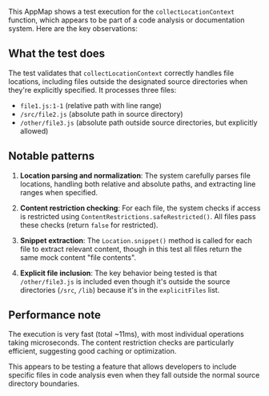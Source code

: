 This AppMap shows a test execution for the `collectLocationContext` function, which appears to be part of a code analysis or documentation system. Here are the key observations:

## What the test does

The test validates that `collectLocationContext` correctly handles file locations, including files outside the designated source directories when they're explicitly specified. It processes three files:
- `file1.js:1-1` (relative path with line range)
- `/src/file2.js` (absolute path in source directory)
- `/other/file3.js` (absolute path outside source directories, but explicitly allowed)

## Notable patterns

1. **Location parsing and normalization**: The system carefully parses file locations, handling both relative and absolute paths, and extracting line ranges when specified.

2. **Content restriction checking**: For each file, the system checks if access is restricted using `ContentRestrictions.safeRestricted()`. All files pass these checks (return `false` for restricted).

3. **Snippet extraction**: The `Location.snippet()` method is called for each file to extract relevant content, though in this test all files return the same mock content "file contents".

4. **Explicit file inclusion**: The key behavior being tested is that `/other/file3.js` is included even though it's outside the source directories (`/src`, `/lib`) because it's in the `explicitFiles` list.

## Performance note

The execution is very fast (total ~11ms), with most individual operations taking microseconds. The content restriction checks are particularly efficient, suggesting good caching or optimization.

This appears to be testing a feature that allows developers to include specific files in code analysis even when they fall outside the normal source directory boundaries.